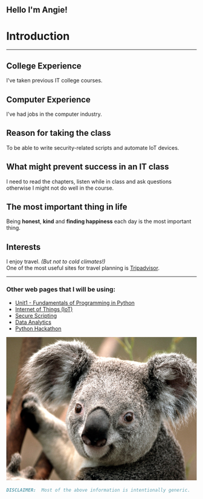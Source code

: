 ## Hello I'm Angie! 

# Introduction
*********************************************************************************** 

## College Experience
I've taken previous IT college courses.

## Computer Experience
I've had jobs in the computer industry.

## Reason for taking the class
To be able to write security-related scripts and automate IoT devices.

## What might prevent success in an IT class
I need to read the chapters, listen while in class and ask questions otherwise 
I might not do well in the course.

## The most important thing in life
Being **honest**, **kind** and **finding happiness** each day is the most important thing.

## Interests
I enjoy travel. _(But not to cold climates!)_  <br/>
One of the most useful sites for travel planning is [Tripadvisor](https://www.tripadvisor.com/). 

*********************************************************************************** 

### Other web pages that I will be using:
- [Unit1 - Fundamentals of Programming in Python](https://angie-gh.github.io/unit1/)
- [Internet of Things (IoT)](https://angie-gh.github.io/adix.github.io/iot.md)
- [Secure Scripting](https://angie-gh.github.io/adix.github.io/sec_script.md)
- [Data Analytics](https://angie-gh.github.io/adix.github.io/data_analytics.md)
- [Python Hackathon](https://angie-gh.github.io/adix.github.io/hackathon.md)


![Favorite Animal](Koala.jpg)

```markdown
DISCLAIMER:  Most of the above information is intentionally generic.  
```



